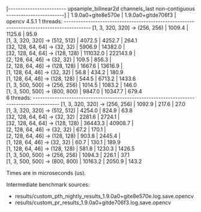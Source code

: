 [------------------------ upsample_bilinear2d channels_last non-contiguous ------------------------]
                                       |  1.9.0a0+gite8e570e  |  1.9.0a0+gitde706f3  |  opencv 4.5.1
1 threads: -----------------------------------------------------------------------------------------
      [1, 3, 320, 320] -> (256, 256)   |         1009.4       |         1125.6       |       95.9   
      [1, 3, 320, 320] -> (512, 512)   |         4072.5       |         4252.7       |      264.1   
      [32, 128, 64, 64] -> (32, 32)    |         5906.9       |        14382.0       |              
      [32, 128, 64, 64] -> (128, 128)  |       111032.0       |       222143.9       |              
      [2, 128, 64, 46] -> (32, 32)     |          109.5       |          856.3       |              
      [2, 128, 64, 46] -> (128, 128)   |         1667.6       |        13616.9       |              
      [1, 128, 64, 46] -> (32, 32)     |           56.8       |          434.2       |      180.9   
      [1, 128, 64, 46] -> (128, 128)   |          544.5       |         6713.2       |     1433.6   
      [1, 3, 500, 500] -> (256, 256)   |         1014.5       |         1083.2       |      146.0   
      [1, 3, 500, 500] -> (800, 800)   |         9847.0       |        10347.7       |      679.4   
6 threads: -----------------------------------------------------------------------------------------
      [1, 3, 320, 320] -> (256, 256)   |         1092.9       |          217.6       |       27.0   
      [1, 3, 320, 320] -> (512, 512)   |         4254.0       |          824.9       |       63.8   
      [32, 128, 64, 64] -> (32, 32)    |         2281.6       |         2724.1       |              
      [32, 128, 64, 64] -> (128, 128)  |        36443.3       |        40908.7       |              
      [2, 128, 64, 46] -> (32, 32)     |           67.2       |          170.1       |              
      [2, 128, 64, 46] -> (128, 128)   |          903.8       |         2445.4       |              
      [1, 128, 64, 46] -> (32, 32)     |           60.7       |          130.1       |      189.9   
      [1, 128, 64, 46] -> (128, 128)   |          581.8       |         1230.3       |     1426.5   
      [1, 3, 500, 500] -> (256, 256)   |         1094.3       |          226.1       |       37.1   
      [1, 3, 500, 500] -> (800, 800)   |        10163.2       |         2050.9       |      143.2   

Times are in microseconds (us).


Intermediate benchmark sources:

- results/custom_pth_nightly_results_1.9.0a0+gite8e570e.log.save.opencv
- results/custom_pr_results_1.9.0a0+gitde706f3.log.save.opencv
